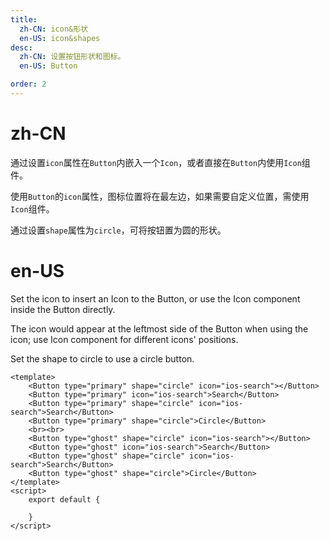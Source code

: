 ```yaml
---
title:
  zh-CN: icon&形状
  en-US: icon&shapes
desc:
  zh-CN: 设置按钮形状和图标。
  en-US: Button

order: 2
---
```


# zh-CN
通过设置`icon`属性在`Button`内嵌入一个`Icon`，或者直接在`Button`内使用`Icon`组件。

使用`Button`的`icon`属性，图标位置将在最左边，如果需要自定义位置，需使用`Icon`组件。

通过设置`shape`属性为`circle`，可将按钮置为圆的形状。

# en-US
Set the icon to insert an Icon to the Button, or use the Icon component inside the Button directly.

The icon would appear at the leftmost side of the Button when
using the icon; use Icon component for different icons' positions.

Set the shape to circle to use a circle button.


```vue
<template>
    <Button type="primary" shape="circle" icon="ios-search"></Button>
    <Button type="primary" icon="ios-search">Search</Button>
    <Button type="primary" shape="circle" icon="ios-search">Search</Button>
    <Button type="primary" shape="circle">Circle</Button>
    <br><br>
    <Button type="ghost" shape="circle" icon="ios-search"></Button>
    <Button type="ghost" icon="ios-search">Search</Button>
    <Button type="ghost" shape="circle" icon="ios-search">Search</Button>
    <Button type="ghost" shape="circle">Circle</Button>
</template>
<script>
    export default {

    }
</script>
```
